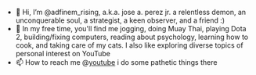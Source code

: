 - 👋 Hi, I’m @adfinem_rising, a.k.a. jose a. perez jr. a relentless demon, an unconquerable soul, a strategist, a keen observer, and a friend  :)
- 👀 In my free time, you'll find me jogging, doing Muay Thai, playing Dota 2, building/fixing computers, reading about psychology, learning how to cook, and taking care of my cats. I also like exploring diverse topics of personal interest on YouTube
- 📫 How to reach me @[youtube](https://www.youtube.com/c/adfinemrising) i do some pathetic things there
